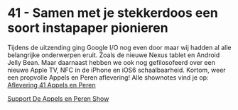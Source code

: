 # 41 - Samen met je stekkerdoos een soort instapaper pionieren

<p>Tijdens de uitzending ging Google I/O nog even door maar wij hadden al alle belangrijke onderwerpen eruit. Zoals de nieuwe Nexus tablet en Android Jelly Bean. Maar daarnaast hebben we ook nog gefilosofeerd over een nieuwe Apple TV, NFC in de iPhone en iOS6 schaalbaarheid. Kortom, weer een propvolle Appels en Peren aflevering! Alle shownotes vind je op: <a href="http://www.appelsenperenshow.nl/aflevering/2012/6/27/41-samen-met-je-stekkerdoos-een-soort-instapaper-pionieren.html">Aflevering 41 Appels en Peren</a></p><p><a href="https://www.patreon.com/appelsenperenshow" rel="payment">Support De Appels en Peren Show</a></p>